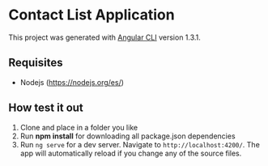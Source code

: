 # Contact List Application

This project was generated with [Angular CLI](https://github.com/angular/angular-cli) version 1.3.1.

## Requisites

- Nodejs (https://nodejs.org/es/)

## How test it out

1) Clone and place in a folder you like
2) Run **npm install** for downloading all package.json dependencies
3) Run `ng serve` for a dev server. Navigate to `http://localhost:4200/`. The app will automatically reload if you change any of the source files.
